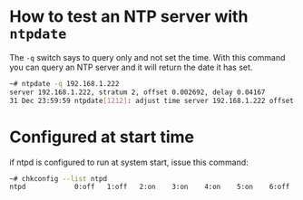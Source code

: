 # How to test an NTP server with `ntpdate`
The `-q` switch says to query only and not set the time.
With this command you can query an NTP server and it will return the date it has set.
```sh
~# ntpdate -q 192.168.1.222
server 192.168.1.222, stratum 2, offset 0.002692, delay 0.04167
31 Dec 23:59:59 ntpdate[1212]: adjust time server 192.168.1.222 offset 0.002692 sec
```

# Configured at start time
if ntpd is configured to run at system start, issue this command:
```sh
~# chkconfig --list ntpd
ntpd           	0:off	1:off	2:on	3:on	4:on	5:on	6:off
```
